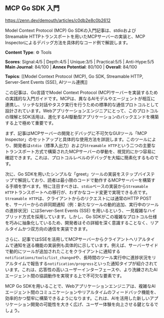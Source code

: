 ## MCP Go SDK 入門

https://zenn.dev/demouth/articles/c0db2e8c0b2612

Model Context Protocol (MCP) Go SDKの入門記事は、stdioおよびStreamable HTTPトランスポートを用いたMCPサーバーの実装と、MCP Inspectorによるデバッグ方法を具体的なコード例で解説します。

**Content Type**: ⚙️ Tools

**Scores**: Signal:4/5 | Depth:4/5 | Unique:3/5 | Practical:5/5 | Anti-Hype:5/5
**Main Journal**: 84/100 | **Annex Potential**: 80/100 | **Overall**: 84/100

**Topics**: [[Model Context Protocol (MCP), Go SDK, Streamable HTTP, Server-Sent Events (SSE), AIツール連携]]

この記事は、Go言語でModel Context Protocol (MCP)サーバーを実装するための実践的な入門ガイドです。MCPは、異なるAIモデルやエージェントが相互に連携し、リッチな対話やタスク実行を行うための標準的な通信プロトコルとして設計されています。Webアプリケーションエンジニアにとって、このプロトコルの理解とSDK活用は、進化するAI駆動型アプリケーションのバックエンドを構築する上で極めて重要です。

まず、記事はMCPサーバーの開発とデバッグに不可欠なGUIツール「MCP Inspector」のセットアップと具体的な使用方法を詳説します。このツールにより、開発者は`stdio`（標準入出力）および`Streamable HTTP`という二つの主要なトランスポート方式で構築されたMCPサーバーの挙動を、視覚的にかつ容易に確認できます。これは、プロトコルレベルのデバッグを大幅に簡素化するものです。

次に、Go SDKを用いたシンプルな「greet」ツールの実装をステップバイステップで解説しており、読者は最小限のコードで動作するMCPサーバーを構築する手順を学べます。特に注目すべきは、`stdio`ベースの実装から`Streamable HTTP`トランスポートへの移行が、わずかなコード変更で実現できる点です。`Streamable HTTP`は、クライアントからのリクエストには通常のHTTP POSTを、サーバーからの非同期通知（例：新たなツールの動的追加、実行中のツールの進捗状況）にはServer-Sent Events (SSE) を用いるという、一見複雑なハイブリッド方式を採用しています。しかし、Go SDKがこの複雑なプロトコル仕様を巧みに抽象化しているため、開発者はその詳細を深く意識することなく、リアルタイムかつ双方向の通信を実装できます。

さらに、記事ではSSEを活用してMCPサーバーからクライアントへリアルタイムで通知を送る機能の実装例も具体的に示しています。例えば、サーバーサイドで動的にツールが追加されたことをクライアントに通知する`notifications/tools/list_changed`や、長時間のツール実行中に進捗状況をリアルタイムで報告する`notification/progress`といった通知タイプが紹介されています。これは、応答性の高いユーザーインターフェースや、より洗練されたAIエージェント間の協調動作を実現する上で不可欠な要素です。

MCP Go SDKを用いることで、Webアプリケーションエンジニアは、複雑なAIエージェント間のコミュニケーションやリアルタイムのフィードバック機能を、効率的かつ堅牢に構築できるようになります。これは、AIを活用した新しいアプリケーション開発の可能性を大きく広げ、ユーザー体験を向上させる鍵となるでしょう。